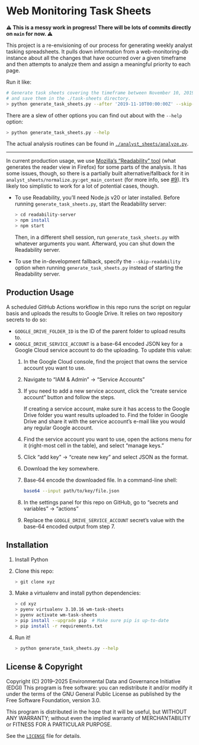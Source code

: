 # Web Monitoring Task Sheets

**⚠️ This is a messy work in progress! There will be lots of commits directly on `main` for now. ⚠️**

This project is a re-envisioning of our process for generating weekly analyst tasking spreadsheets. It pulls down information from a web-monitoring-db instance about all the changes that have occurred over a given timeframe and then attempts to analyze them and assign a meaningful priority to each page.

Run it like:

```sh
# Generate task sheets covering the timeframe between November 10, 2019 and now
# and save them in the ./task-sheets directory.
> python generate_task_sheets.py --after '2019-11-10T00:00:00Z' --skip-readability --output ./task-sheets
```

There are a slew of other options you can find out about with the `--help` option:

```sh
> python generate_task_sheets.py --help
```

The actual analysis routines can be found in [`./analyst_sheets/analyze.py`](./analyst_sheets/analyze.py).

---

In current production usage, we use [Mozilla’s “Readability” tool](https://github.com/mozilla/readability) (what generates the reader view in Firefox) for some parts of the analysis. It has some issues, though, so there is a partially built alternative/fallback for it in `analyst_sheets/normalize.py:get_main_content` (for more info, see [#9](https://github.com/edgi-govdata-archiving/web-monitoring-task-sheets/issues/9)). It’s likely too simplistic to work for a lot of potential cases, though.

- To use Readability, you’ll need Node.js v20 or later installed. Before running `generate_task_sheets.py`, start the Readability server:

    ```sh
    > cd readability-server
    > npm install
    > npm start
    ```

    Then, in a different shell session, run `generate_task_sheets.py` with whatever arguments you want. Afterward, you can shut down the Readability server.

- To use the in-development fallback, specify the `--skip-readability` option when running `generate_task_sheets.py` instead of starting the Readability server.


## Production Usage

A scheduled GitHub Actions workflow in this repo runs the script on regular basis and uploads the results to Google Drive. It relies on two repository secrets to do so:

- `GOOGLE_DRIVE_FOLDER_ID` is the ID of the parent folder to upload results to.
- `GOOGLE_DRIVE_SERVICE_ACCOUNT` is a base-64 encoded JSON key for a Google Cloud service account to do the uploading. To update this value:
    1. In the Google Cloud console, find the project that owns the service account you want to use.
    2. Navigate to “IAM & Admin” → “Service Accounts”
    3. If you need to add a new service account, click the “create service account” button and follow the steps.

        If creating a service account, make sure it has access to the Google Drive folder you want results uploaded to. Find the folder in Google Drive and share it with the service account’s e-mail like you would any regular Google account.

    4. Find the service account you want to use, open the actions menu for it (right-most cell in the table), and select “manage keys.”
    5. Click “add key” → “create new key” and select JSON as the format.
    6. Download the key somewhere.
    7. Base-64 encode the downloaded file. In a command-line shell:

        ```sh
        base64 --input path/to/key/file.json
        ```

    8. In the settings panel for this repo on GitHub, go to “secrets and variables” → “actions”
    9. Replace the `GOOGLE_DRIVE_SERVICE_ACCOUNT` secret’s value with the base-64 encoded output from step 7.


## Installation

1. Install Python

2. Clone this repo:

    ```sh
    > git clone xyz
    ```

3. Make a virtualenv and install python dependencies:

    ```sh
    > cd xyz
    > pyenv virtualenv 3.10.16 wm-task-sheets
    > pyenv activate wm-task-sheets
    > pip install --upgrade pip  # Make sure pip is up-to-date
    > pip install -r requirements.txt
    ```

4. Run it!

    ```sh
    > python generate_task_sheets.py --help
    ```


## License & Copyright

Copyright (C) 2019–2025 Environmental Data and Governance Initiative (EDGI)
This program is free software: you can redistribute it and/or modify it under the terms of the GNU General Public License as published by the Free Software Foundation, version 3.0.

This program is distributed in the hope that it will be useful, but WITHOUT ANY WARRANTY; without even the implied warranty of MERCHANTABILITY or FITNESS FOR A PARTICULAR PURPOSE.

See the [`LICENSE`](/LICENSE) file for details.
